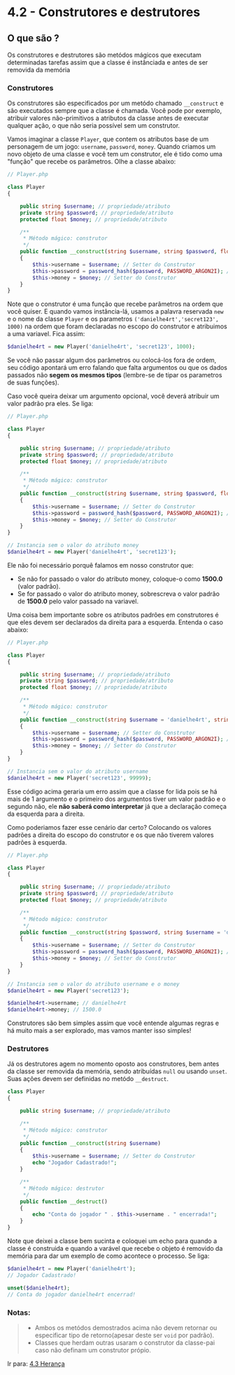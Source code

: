 # 4.2 - Construtores e destrutores

## O que são ?

Os construtores e destrutores são metódos mágicos que executam determinadas tarefas assim que a classe é instânciada e antes de ser removida da memória

### Construtores

Os construtores são especificados por um metódo chamado `__construct` e são executados sempre que a classe é chamada. Você pode por exemplo, atribuir valores não-primitivos a atributos da classe antes de executar qualquer ação, o que não seria possível sem um construtor.

Vamos imaginar a classe `Player`, que contem os atributos base de um personagem de um 
jogo: `username`, `password`, `money`. Quando criamos um novo objeto de uma classe e você tem um
construtor, ele é tido como uma "função" que recebe os parâmetros. Olhe a classe abaixo:
```php
// Player.php

class Player
{

    public string $username; // propriedade/atributo
    private string $password; // propriedade/atributo
    protected float $money; // propriedade/atributo

    /**
     * Método mágico: construtor
     */
    public function __construct(string $username, string $password, float $money)
    {
        $this->username = $username; // Setter do Construtor
        $this->password = password_hash($password, PASSWORD_ARGON2I); // Setter do Construtor
        $this->money = $money; // Setter do Construtor
    }
}
```

Note que o construtor é uma função que recebe parâmetros na ordem que você quiser. E quando vamos 
instância-lá, usamos a palavra reservada `new` e o nome da classe `Player` e os parametros 
`('danielhe4rt','secret123', 1000)` na ordem que foram declaradas no escopo do construtor e atribuimos
a uma variavel. Fica assim: 

```php
$danielhe4rt = new Player('danielhe4rt', 'secret123', 1000);
```

Se você não passar algum dos parâmetros ou colocá-los fora de ordem, seu código apontará um erro
falando que falta argumentos ou que os dados passados não **segem os mesmos tipos** (lembre-se de tipar os parametros de suas funções).

Caso você queira deixar um argumento opcional, você deverá atribuir um valor padrão pra eles. Se liga:

```php
// Player.php

class Player
{

    public string $username; // propriedade/atributo
    private string $password; // propriedade/atributo
    protected float $money; // propriedade/atributo

    /**
     * Método mágico: construtor
     */
    public function __construct(string $username, string $password, float $money = 1500.0)
    {
        $this->username = $username; // Setter do Construtor
        $this->password = password_hash($password, PASSWORD_ARGON2I); // Setter do Construtor
        $this->money = $money; // Setter do Construtor
    }
}
```

```php
// Instancia sem o valor do atributo money
$danielhe4rt = new Player('danielhe4rt', 'secret123');
```

Ele não foi necessário porquê falamos em nosso construtor que:
- Se não for passado o valor do atributo money, coloque-o como **1500.0** (valor padrão).
- Se for passado o valor do atributo money, sobrescreva o valor padrão de **1500.0** pelo valor passado na variavel.

Uma coisa bem importante sobre os atributos padrões em construtores é que eles devem ser declarados
da direita para a esquerda. Entenda o caso abaixo:

```php
// Player.php

class Player
{

    public string $username; // propriedade/atributo
    private string $password; // propriedade/atributo
    protected float $money; // propriedade/atributo

    /**
     * Método mágico: construtor
     */
    public function __construct(string $username = 'danielhe4rt', string $password, float $money = 1500.0)
    {
        $this->username = $username; // Setter do Construtor
        $this->password = password_hash($password, PASSWORD_ARGON2I); // Setter do Construtor
        $this->money = $money; // Setter do Construtor
    }
}
```

```php
// Instancia sem o valor do atributo username
$danielhe4rt = new Player('secret123', 99999);
```

Esse código acima geraria um erro assim que a classe for lida pois se há mais de 1 argumento 
e o primeiro dos argumentos tiver um valor padrão e o segundo não, ele **não saberá como interpretar**
já que a declaração começa da esquerda para a direita.

Como poderiamos fazer esse cenário dar certo? Colocando os valores padrões a direita do escopo
do construtor e os que não tiverem valores padrões à esquerda.

```php
// Player.php

class Player
{

    public string $username; // propriedade/atributo
    private string $password; // propriedade/atributo
    protected float $money; // propriedade/atributo

    /**
     * Método mágico: construtor
     */
    public function __construct(string $password, string $username = 'danielhe4rt', float $money = 1500.0)
    {
        $this->username = $username; // Setter do Construtor
        $this->password = password_hash($password, PASSWORD_ARGON2I); // Setter do Construtor
        $this->money = $money; // Setter do Construtor
    }
}
```

```php
// Instancia sem o valor do atributo username e o money
$danielhe4rt = new Player('secret123');

$danielhe4rt->username; // danielhe4rt
$danielhe4rt->money; // 1500.0
```

Construtores são bem simples assim que você entende algumas regras e há muito mais a ser explorado, mas vamos manter isso simples!

### Destrutores

Já os destrutores agem no momento oposto aos construtores, bem antes da classe ser removida da memória, sendo atribuídas `null` ou usando `unset`. Suas ações devem ser definidas no metódo `__destruct`.

```php
class Player
{

    public string $username; // propriedade/atributo

    /**
     * Método mágico: construtor
     */
    public function __construct(string $username)
    {
        $this->username = $username; // Setter do Construtor
        echo "Jogador Cadastrado!";
    }

    /**
     * Método mágico: destrutor
     */
    public function __destruct() 
    {
        echo "Conta do jogador " . $this->username . " encerrada!";
    }
}
```
Note que deixei a classe bem sucinta e coloquei um echo para quando a classe é construida e quando a varável que recebe
o objeto é removido da memória para dar um exemplo de como acontece o processo. Se liga:

```php
$danielhe4rt = new Player('danielhe4rt');
// Jogador Cadastrado!

unset($danielhe4rt);
// Conta do jogador danielhe4rt encerrad!

```

### Notas:
> - Ambos os metódos demostrados acima não devem retornar ou especificar tipo de retorno(apesar deste ser `void` por padrão). 
> - Classes que herdam outras usaram o construtor da classe-pai caso não definam um construtor própio.


Ir para: [4.3 Herança](3-Herança.md)
